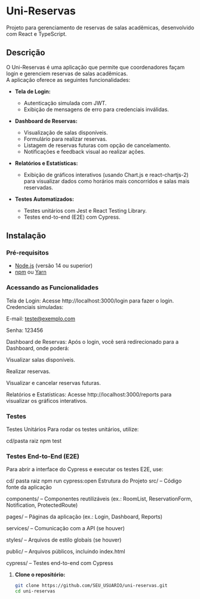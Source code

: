 # Uni-Reservas

Projeto para gerenciamento de reservas de salas acadêmicas, desenvolvido com React e TypeScript.

## Descrição

O Uni-Reservas é uma aplicação que permite que coordenadores façam login e gerenciem reservas de salas acadêmicas.  
A aplicação oferece as seguintes funcionalidades:

- **Tela de Login:**  
  - Autenticação simulada com JWT.
  - Exibição de mensagens de erro para credenciais inválidas.

- **Dashboard de Reservas:**  
  - Visualização de salas disponíveis.
  - Formulário para realizar reservas.
  - Listagem de reservas futuras com opção de cancelamento.
  - Notificações e feedback visual ao realizar ações.

- **Relatórios e Estatísticas:**  
  - Exibição de gráficos interativos (usando Chart.js e react-chartjs-2) para visualizar dados como horários mais concorridos e salas mais reservadas.

- **Testes Automatizados:**  
  - Testes unitários com Jest e React Testing Library.
  - Testes end-to-end (E2E) com Cypress.

## Instalação

### Pré-requisitos

- [Node.js](https://nodejs.org/) (versão 14 ou superior)
- [npm](https://www.npmjs.com/) ou [Yarn](https://yarnpkg.com/)

### Acessando as Funcionalidades
Tela de Login:
Acesse http://localhost:3000/login para fazer o login.
Credenciais simuladas:

E-mail: teste@exemplo.com

Senha: 123456

Dashboard de Reservas:
Após o login, você será redirecionado para a Dashboard, onde poderá:

Visualizar salas disponíveis.

Realizar reservas.

Visualizar e cancelar reservas futuras.

Relatórios e Estatísticas:
Acesse http://localhost:3000/reports para visualizar os gráficos interativos.

###  Testes
Testes Unitários
Para rodar os testes unitários, utilize:

cd/pasta raiz
npm test
### Testes End-to-End (E2E)
Para abrir a interface do Cypress e executar os testes E2E, use:

cd/ pasta raiz
npm run cypress:open
Estrutura do Projeto
src/ – Código fonte da aplicação

components/ – Componentes reutilizáveis (ex.: RoomList, ReservationForm, Notification, ProtectedRoute)

pages/ – Páginas da aplicação (ex.: Login, Dashboard, Reports)

services/ – Comunicação com a API (se houver)

styles/ – Arquivos de estilo globais (se houver)

public/ – Arquivos públicos, incluindo index.html

cypress/ – Testes end-to-end com Cypress

1. **Clone o repositório:**

   ```bash
   git clone https://github.com/SEU_USUARIO/uni-reservas.git
   cd uni-reservas

